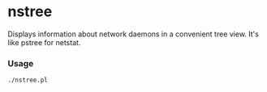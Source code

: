# nstree

Displays information about network daemons in a convenient tree view. It's like pstree for netstat.

### Usage
    ./nstree.pl


